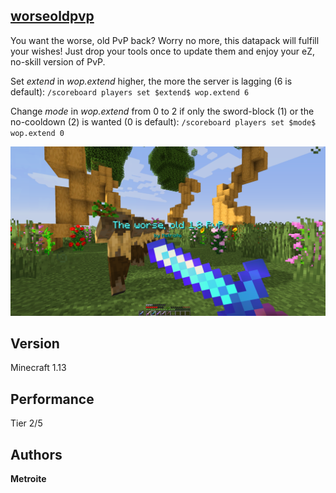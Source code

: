 ## [worseoldpvp](https://minhaskamal.github.io/DownGit/#/home?url=https://github.com/Metroite/datapacks/tree/master/worseoldpvp&rootDirectory=false)

You want the worse, old PvP back? Worry no more, this datapack will fulfill your wishes! Just drop your tools once to update them and enjoy your eZ, no-skill version of PvP.

Set *$extend$* in *wop.extend* higher, the more the server is lagging (6 is default): `/scoreboard players set $extend$ wop.extend 6`

Change *$mode$* in *wop.extend* from 0 to 2 if only the sword-block (1) or the no-cooldown (2) is wanted (0 is default): `/scoreboard players set $mode$ wop.extend 0`

![worseoldpvp](worseoldpvp.png?raw=true "The worse, old PvP")

## Version

Minecraft 1.13

## Performance

Tier 2/5

## Authors

**Metroite**
